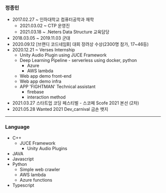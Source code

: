 ### 정종민

+ 2017.02.27 ~ 인하대학교 컴퓨터공학과 재학
  + 2021.03.02 ~ CTP 운영진
  + 2021.03.18 ~ .Neters Data Structure 교육담당
+ 2018.03.05 ~ 2019.11.03 군대
+ 2020.09.12 [브랜디 코드네임B] 대회 장려상 수상(2300명 참가, 17~46등)
+ 2020.12.21 ~ Verses Internship
  + Unity Audio Plugin using JUCE Framework
  + Deep Learning Pipeline - serverless using docker, python
    + Azure
    + AWS lambda
  + Web app demo front-end
  + Web app demo infra
  + APP 'FIGHTMAN' Technical assistant
    + firebase
    + interaction method
+ 2021.03.27 스타트업 코딩 페스티벌 - 스코페 Scofe 2021 본선 (2차)
+ 2021.05.28 Wanted 2021 Dev_carnival 금손 뱃지



------------------------



### Language

+ C++
  + JUCE Framework
    + Unity Audio Plugins
+ JAVA
+ Javascript
+ Python
  + Simple web crawler
  + AWS lambda
  + Azure functions
+ Typescript
